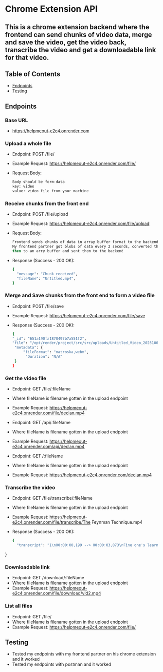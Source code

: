 # Chrome Extension API

## This is a chrome extension backend where the frontend can send chunks of video data, merge and save the video, get the video back, transcribe the video and get a downloadable link for that video.

## Table of Contents

- [Endpoints](#endpoints)
- [Testing](#testing)

## Endpoints

### Base URL

- https://helpmeout-e2c4.onrender.com

### Upload a whole file
- Endpoint: POST /file/
- Example Request: https://helpmeout-e2c4.onrender.com/file/
- Request Body:

  ```bash
  Body should be form-data
  key: video
  value: video file from your machine
  ```

### Receive chunks from the front end

- Endpoint: POST /file/upload
- Example Request: https://helpmeout-e2c4.onrender.com/file/upload
- Request Body:

  ```bash
  Frontend sends chunks of data in array buffer format to the backend
  My frontend partner got blobs of data every 2 seconds, converted them to base64
  then to an arry buffer and sent them to the backend
  ```
- Response (Success - 200 OK):

  ```bash
  {
    "message": "Chunk received",
    "fileName": "Untitled.mp4",
  }


### Merge and Save chunks from the front end to form a video file

- Endpoint: POST /file/save
- Example Request: https://helpmeout-e2c4.onrender.com/file/save
- Response (Success - 200 OK):

  ```bash
  {
  "_id": "651a190fa1878497b7a551f2",
  "file": "/opt/render/project/src/src/uploads/Untitled_Video_20231002.mp4",
   "metadata": {
       "fileFormat": "matroska,webm",
        "Duration": "N/A"
   }
  }
  ```

### Get the video file

- Endpoint: GET /file/:fileName
- Where fileName is filename gotten in the upload endpoint
- Example Request: https://helpmeout-e2c4.onrender.com/file/declan.mp4

- Endpoint: GET /api/:fileName
- Where fileName is filename gotten in the upload endpoint
- Example Request: https://helpmeout-e2c4.onrender.com/api/declan.mp4

- Endpoint: GET /:fileName
- Where fileName is filename gotten in the upload endpoint
- Example Request: https://helpmeout-e2c4.onrender.com/declan.mp4

### Transcribe the video

- Endpoint: GET /file/transcribe/:fileName
- Where fileName is filename gotten in the upload endpoint
- Example Request: https://helpmeout-e2c4.onrender.com/file/transcribe/The Feynman Technique.mp4

- Response (Success - 200 OK):

  ```bash
  {
    "transcript": "1\n00:00:00,199 --> 00:00:03,073\nFine one's learning technique is effective for learning\n\n2\n00:00:03,073 --> 00:00:06,106\nsomething new, deepening your understanding of what you\n\n3\n00:00:06,106 --> 00:00:08,900\nalready know, or helping you study for an\n\n4\n00:00:08,900 --> 00:00:09,140\nexam.\n\n5\n00:00:11,300 --> 00:00:13,206\nThe first step is to pick a topic\n\n6\n00:00:13,206 --> 00:00:15,985\nyou want to understand and start studying it.\n\n7\n00:00:17,017 --> 00:00:18,367\nOnce you know what it is about,\n\n8\n00:00:19,017 --> 00:00:20,922\ntake a piece of paper and write about\n\n9\n00:00:20,922 --> 00:00:22,985\nit as if you're teaching the idea to\n\n10\n00:00:22,985 --> 00:00:23,620\nsomeone else.\n\n11\n00:00:24,652 --> 00:00:27,032\nIdeally, write and speak at the same time.\n\n12\n00:00:27,603 --> 00:00:29,192\nJust as a teacher does it at the\n\n13\n00:00:29,192 --> 00:00:29,589\nblackboard board.\n\n14\n00:00:31,813 --> 00:00:34,435\nThis makes you realize which part you understand\n\n15\n00:00:34,435 --> 00:00:35,920\nand where you still have gaps\n\n16\n00:00:36,832 --> 00:00:39,450\nWhenever you get stuck, go back to study\n\n17\n00:00:39,450 --> 00:00:41,910\nand repeat that process until you have explained\n\n18\n00:00:41,910 --> 00:00:43,734\na whole topic from start to end.\n\n19\n00:00:45,980 --> 00:00:48,453\nWhen you're done, repeat the process from the\n\n20\n00:00:48,453 --> 00:00:50,150\nbeginning, but this time\n\n21\n00:00:50,527 --> 00:00:51,245\nsimplify your language.\n\n22\n00:00:51,659 --> 00:00:53,573\nOr use a graphic analogy to make a\n\n23\n00:00:53,573 --> 00:00:53,812\npoint.\n\n24\n00:00:54,689 --> 00:00:57,559\nIf your explanation ends up word or confusing,\n\n25\n00:00:57,958 --> 00:01:00,111\nyou probably have not understood it well enough.\n\n26\n00:01:00,684 --> 00:01:01,882\nSo you should start again.\n\n27\n00:01:04,037 --> 00:01:07,070\nThinking about an idea by explaining it, makes\n\n28\n00:01:07,070 --> 00:01:08,906\nthis learning method very effective.\n\n29\n00:01:09,798 --> 00:01:11,950\nOnce you can explain an idea in simple\n\n30\n00:01:11,950 --> 00:01:15,058\nlanguage, you have deeply understood it and will\n\n31\n00:01:15,058 --> 00:01:16,333\nremember it for a long time.\n\n32\n00:01:18,814 --> 00:01:21,436\nRichard Fe was a leading theoretical physicist,\n\n33\n00:01:21,833 --> 00:01:24,058\nwho received a nobel prize for his work\n\n34\n00:01:24,058 --> 00:01:25,670\nin quantum electro dynamics.\n\n35\n00:01:26,777 --> 00:01:29,191\nHe was notorious for asking his fellow\n\n36\n00:01:29,569 --> 00:01:32,759\nmathematicians to explain concepts in simple language to\n\n37\n00:01:32,759 --> 00:01:34,035\ntest their understanding.\n\n38\n00:01:37,081 --> 00:01:37,958\nThanks for watching.\n\n39\n00:01:38,915 --> 00:01:41,864\nAlso check out other sprouts learning techniques as\n\n40\n00:01:41,864 --> 00:01:44,177\nthey can complement the methods explained in this\n\n41\n00:01:44,177 --> 00:01:44,575\nvideo,\n\n42\n00:01:45,866 --> 00:01:47,779\nPlease use the comments below to give us\n\n43\n00:01:47,779 --> 00:01:49,693\nfeedback. Or tell us which of the techniques\n\n44\n00:01:49,693 --> 00:01:50,570\nis your favorite.\n"
}


### Downloadable link 

- Endpoint: GET /download/:fileName
- Where fileName is filename gotten in the upload endpoint
- Example Request: https://helpmeout-e2c4.onrender.com/file/download/vid2.mp4

### List all files

- Endpoint: GET /file/
- Where fileName is filename gotten in the upload endpoint
- Example Request: https://helpmeout-e2c4.onrender.com/file/

## Testing

- Tested my endpoints with my frontend partner on his chrome extension and it worked
- Tested my endpoints with postman and it worked



